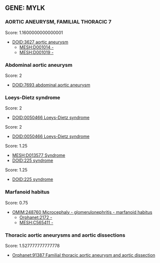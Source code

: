 
## GENE: MYLK

### AORTIC ANEURYSM, FAMILIAL THORACIC 7

Score: 1.1600000000000001

 * [DOID:3627 aortic aneurysm](http://beta.monarchinitiative.org/disease/DOID:3627)
    * [MESH:D001014 -](http://beta.monarchinitiative.org/disease/MESH:D001014)
    * [MESH:D001019 -](http://beta.monarchinitiative.org/disease/MESH:D001019)

### Abdominal aortic aneurysm

Score: 2

 * [DOID:7693 abdominal aortic aneurysm](http://beta.monarchinitiative.org/disease/DOID:7693)

### Loeys-Dietz syndrome

Score: 2

 * [DOID:0050466 Loeys-Dietz syndrome](http://beta.monarchinitiative.org/disease/DOID:0050466)

Score: 2

 * [DOID:0050466 Loeys-Dietz syndrome](http://beta.monarchinitiative.org/disease/DOID:0050466)

Score: 1.25

 * [MESH:D013577 Syndrome](http://beta.monarchinitiative.org/disease/MESH:D013577)
 * [DOID:225 syndrome](http://beta.monarchinitiative.org/disease/DOID:225)

Score: 1.25

 * [DOID:225 syndrome](http://beta.monarchinitiative.org/disease/DOID:225)

### Marfanoid habitus

Score: 0.75

 * [OMIM:248760 Microcephaly - glomerulonephritis - marfanoid habitus](http://beta.monarchinitiative.org/disease/OMIM:248760)
    * [Orphanet:2172 -](http://beta.monarchinitiative.org/disease/Orphanet:2172)
    * [MESH:C565411 -](http://beta.monarchinitiative.org/disease/MESH:C565411)

### Thoracic aortic aneurysms and aortic dissections

Score: 1.527777777777778

 * [Orphanet:91387 Familial thoracic aortic aneurysm and aortic dissection](http://beta.monarchinitiative.org/disease/Orphanet:91387)
